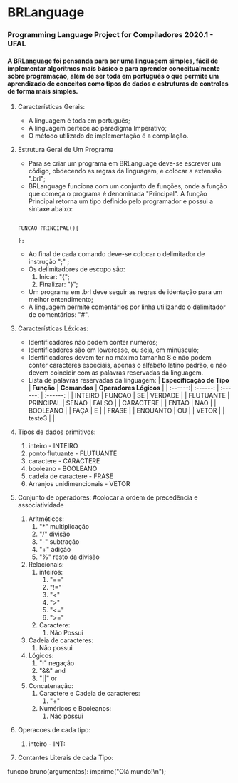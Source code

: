 # BRLanguage
### Programming Language Project for Compiladores 2020.1 - UFAL
#### A BRLanguage foi pensanda para ser uma linguagem simples, fácil de implementar algorítmos mais básico e para aprender conceitualmente sobre programação, além de ser toda em português o que permite um aprendizado de conceitos como tipos de dados e estruturas de controles de forma mais simples.

1. Características Gerais:
   - A linguagem é toda em português;
   - A linguagem pertece ao paradigma Imperativo;
   - O método utilizado de implementação é a compilação.
   
1. Estrutura Geral de Um Programa
   - Para se criar um programa em BRLanguage deve-se escrever um código, obdecendo as regras da linguagem, e colocar a extensão ".brl";
   - BRLanguage funciona com um conjunto de funções, onde a função que começa o programa é denominada "Principal". A função Principal retorna um tipo definido pelo programador e possui a sintaxe abaixo:
   
   ```
   
   FUNCAO PRINCIPAL(){
   
   };
   
   ```
   - Ao final de cada comando deve-se colocar o delimitador de instrução ";" ;
   - Os delimitadores de escopo são:
     1. Inicar: "{";
     1. Finalizar: "}";
   - Um programa em .brl deve seguir as regras de identação para um melhor entendimento;
   - A linguagem permite comentários por linha utilizando o delimitador de comentários: "#".

1. Características Léxicas:
   - Identificadores não podem conter numeros;
   - Identificadores são em lowercase, ou seja, em minúsculo;
   - Identificadores devem ter no máximo tamanho 8 e não podem conter caracteres especiais, apenas o alfabeto latino padrão, e não devem coincidir com as palavras reservadas da linguagem.
   - Lista de palavras reservadas da linguagem:
     | **Especificação de Tipo** | **Função** | **Comandos** | **Operadores Lógicos** |
     | :------:| :------: | :------: | :------: |
     | INTEIRO | FUNCAO | SE | VERDADE |
     | FLUTUANTE | PRINCIPAL | SENAO | FALSO |
     | CARACTERE |  | ENTAO | NAO |
     | BOOLEANO |  | FAÇA | E |
     | FRASE |  | ENQUANTO | OU |
     | VETOR |  | teste3 |  |


1. Tipos de dados primitivos:
   1. inteiro - INTEIRO
   1. ponto flutuante - FLUTUANTE
   1. caractere - CARACTERE
   1. booleano - BOOLEANO
   1. cadeia de caractere - FRASE
   1. Arranjos unidimencionais - VETOR

1. Conjunto de operadores: #colocar a ordem de precedência e associatividade
   1. Aritméticos:
      1. "*" multiplicação
      1. "/" divisão
      1. "-" subtração
      1. "+" adição
      1. "%" resto da divisão
    1. Relacionais:
       1. inteiros:
          1. "=="
          1. "!="
          1. "<"
          1. ">"
          1. "<="
          1. ">="
        1. Caractere:
           1. Não Possui
     1. Cadeia de caracteres:
        1. Não possui
     1. Lógicos:
        1. "!" negação
        1. "&&" and
        1. "||" or
     1. Concatenação:
        1. Caractere e Cadeia de caracteres:
           1. "+"
        1. Numéricos e Booleanos:
           1. Não possui

1. Operacoes de cada tipo:
   1. inteiro - INT:
 
3. Contantes Literais de cada Tipo:

funcao bruno(argumentos):
  imprime("Olá mundo!\n");

